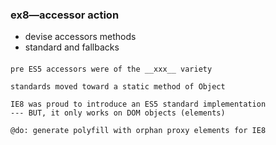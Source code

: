 ### ex8—accessor action

* devise accessors methods
* standard and fallbacks


####

    pre ES5 accessors were of the __xxx__ variety

    standards moved toward a static method of Object

    IE8 was proud to introduce an ES5 standard implementation
    --- BUT, it only works on DOM objects (elements)

    @do: generate polyfill with orphan proxy elements for IE8


